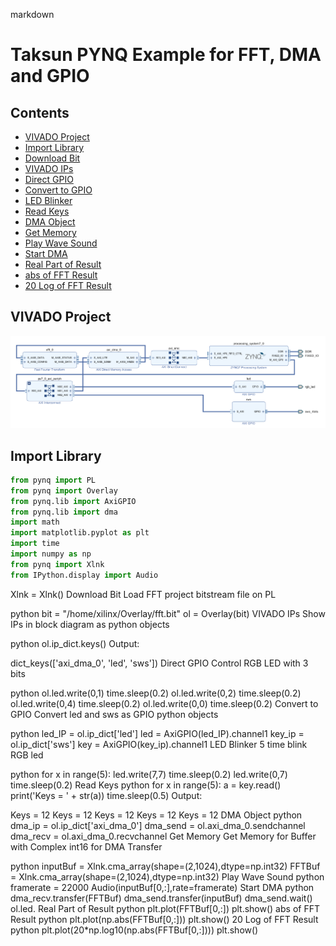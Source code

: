 markdown
# Taksun PYNQ Example for FFT, DMA and GPIO 

## Contents
* [VIVADO Project](#vivado-project)
* [Import Library](#import-library)
* [Download Bit](#download-bit)
* [VIVADO IPs](#vivado-ips)
* [Direct GPIO](#direct-gpio)
* [Convert to GPIO](#convert-to-gpio)
* [LED Blinker](#led-blinker)
* [Read Keys](#read-keys)
* [DMA Object](#dma-object)
* [Get Memory](#get-memory)
* [Play Wave Sound](#play-wave-sound)
* [Start DMA](#start-dma)
* [Real Part of Result](#real-part-of-result)
* [abs of FFT Result](#abs-of-fft-result)
* [20 Log of FFT Result](#20-log-of-fft-result)

## VIVADO Project
![Block Diagram](block1.png)

## Import Library
```python
from pynq import PL
from pynq import Overlay
from pynq.lib import AxiGPIO
from pynq.lib import dma
import math
import matplotlib.pyplot as plt
import time
import numpy as np
from pynq import Xlnk
from IPython.display import Audio
```
Xlnk = Xlnk()
Download Bit
Load FFT project bitstream file on PL

python
bit = "/home/xilinx/Overlay/fft.bit"
ol = Overlay(bit)
VIVADO IPs
Show IPs in block diagram as python objects

python
ol.ip_dict.keys()
Output:

dict_keys(['axi_dma_0', 'led', 'sws'])
Direct GPIO
Control RGB LED with 3 bits

python
ol.led.write(0,1)
time.sleep(0.2)
ol.led.write(0,2)
time.sleep(0.2)
ol.led.write(0,4)
time.sleep(0.2)
ol.led.write(0,0)
time.sleep(0.2)
Convert to GPIO
Convert led and sws as GPIO python objects

python
led_IP = ol.ip_dict['led']
led = AxiGPIO(led_IP).channel1
key_ip = ol.ip_dict['sws']
key = AxiGPIO(key_ip).channel1
LED Blinker
5 time blink RGB led

python
for x in range(5):
    led.write(7,7)
    time.sleep(0.2)
    led.write(0,7)
    time.sleep(0.2)
Read Keys
python
for x in range(5):
    a = key.read()
    print('Keys = ' + str(a))
    time.sleep(0.5)
Output:

Keys = 12
Keys = 12
Keys = 12
Keys = 12
Keys = 12
DMA Object
python
dma_ip = ol.ip_dict['axi_dma_0']
dma_send = ol.axi_dma_0.sendchannel
dma_recv = ol.axi_dma_0.recvchannel
Get Memory
Get Memory for Buffer with Complex int16 for DMA Transfer

python
inputBuf = Xlnk.cma_array(shape=(2,1024),dtype=np.int32)
FFTBuf = Xlnk.cma_array(shape=(2,1024),dtype=np.int32)
Play Wave Sound
python
framerate = 22000
Audio(inputBuf[0,:],rate=framerate)
Start DMA
python
dma_recv.transfer(FFTBuf)
dma_send.transfer(inputBuf)
dma_send.wait()
ol.led.
Real Part of Result
python
plt.plot(FFTBuf[0,:])
plt.show()
abs of FFT Result
python
plt.plot(np.abs(FFTBuf[0,:]))
plt.show()
20 Log of FFT Result
python
plt.plot(20*np.log10(np.abs(FFTBuf[0,:])))
plt.show()
